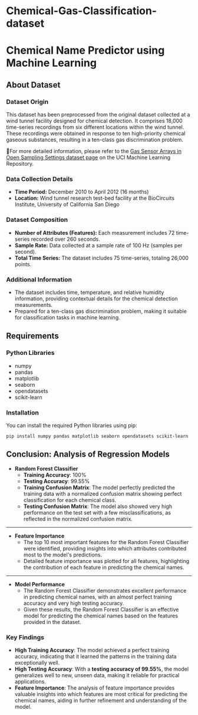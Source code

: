 # Chemical-Gas-Classification-dataset
# Chemical Name Predictor using Machine Learning

## About Dataset

### Dataset Origin
This dataset has been preprocessed from the original dataset collected at a wind tunnel facility designed for chemical detection. It comprises 18,000 time-series recordings from six different locations within the wind tunnel. These recordings were obtained in response to ten high-priority chemical gaseous substances, resulting in a ten-class gas discrimination problem.

🔗For more detailed information, please refer to the [Gas Sensor Arrays in Open Sampling Settings dataset page](https://archive.ics.uci.edu/ml/datasets/gas+sensor+arrays+in+open+sampling+settings) on the UCI Machine Learning Repository.

### Data Collection Details
- **Time Period:** December 2010 to April 2012 (16 months)
- **Location:** Wind tunnel research test-bed facility at the BioCircuits Institute, University of California San Diego

### Dataset Composition
- **Number of Attributes (Features):** Each measurement includes 72 time-series recorded over 260 seconds.
- **Sample Rate:** Data collected at a sample rate of 100 Hz (samples per second).
- **Total Time Series:** The dataset includes 75 time-series, totaling 26,000 points.

### Additional Information
- The dataset includes time, temperature, and relative humidity information, providing contextual details for the chemical detection measurements.
- Prepared for a ten-class gas discrimination problem, making it suitable for classification tasks in machine learning.

## Requirements

### Python Libraries
- numpy
- pandas
- matplotlib
- seaborn
- opendatasets
- scikit-learn

### Installation
You can install the required Python libraries using pip:

```
pip install numpy pandas matplotlib seaborn opendatasets scikit-learn

```


## Conclusion: Analysis of Regression Models


- **Random Forest Classifier**
  - **Training Accuracy**: 100%
  - **Testing Accuracy**: 99.55%
  - **Training Confusion Matrix**: The model perfectly predicted the training data with a normalized confusion matrix showing perfect classification for each chemical class.
  - **Testing Confusion Matrix**: The model also showed very high performance on the test set with a few misclassifications, as reflected in the normalized confusion matrix.

---

- **Feature Importance**
  - The top 10 most important features for the Random Forest Classifier were identified, providing insights into which attributes contributed most to the model's predictions.
  - Detailed feature importance was plotted for all features, highlighting the contribution of each feature in predicting the chemical names.

---

- **Model Performance**
  - The Random Forest Classifier demonstrates excellent performance in predicting chemical names, with an almost perfect training accuracy and very high testing accuracy.
  - Given these results, the Random Forest Classifier is an effective model for predicting the chemical names based on the features provided in the dataset.

### Key Findings

- **High Training Accuracy**: The model achieved a perfect training accuracy, indicating that it learned the patterns in the training data exceptionally well.
- **High Testing Accuracy**: With a **testing accuracy of 99.55%**, the model generalizes well to new, unseen data, making it reliable for practical applications.
- **Feature Importance**: The analysis of feature importance provides valuable insights into which features are most critical for predicting the chemical names, aiding in further refinement and understanding of the model.
